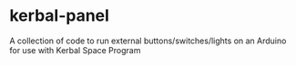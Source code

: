 # kerbal-panel
A collection of code to run external buttons/switches/lights on an Arduino for use with Kerbal Space Program
